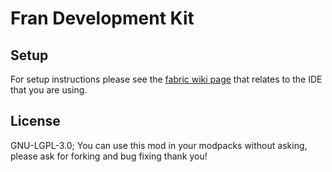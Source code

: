 # Fran Development Kit

## Setup

For setup instructions please see the [fabric wiki page](https://fabricmc.net/wiki/tutorial:setup) that relates to the IDE that you are using.

## License

GNU-LGPL-3.0; You can use this mod in your modpacks without asking, please ask for forking and bug fixing thank you!
